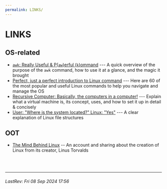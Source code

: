 ```yaml
---
permalink: LINKS/
---
```


# LINKS

## OS-related
- [`awk`: Really Useful & P(`aw`)erful (`k`)ommand](https://youtu.be/9YOZmI-zWok?feature=shared) --- A quick overview of the purpose of the `awk` command, how to use it at a glance, and the magic it brought
- [Perfect, just a perfect introduction to Linux command](https://youtu.be/gd7BXuUQ91w?feature=shared) --- Here are 60 of the most popular and useful Linux commands to help you navigate and manage the OS
- [Recursive Computer: Basically, the computers in a computer!](https://youtu.be/wX75Z-4MEoM?feature=shared) --- Explain what a virtual machine is, its concept, uses, and how to set it up in detail & concisely
- [User: "Where is the system located?" Linux: "Yes"](https://youtu.be/HbgzrKJvDRw?feature=shared) --- A clear explanation of Linux file structures

## OOT
- [The Mind Behind Linux](https://youtu.be/o8NPllzkFhE?feature=shared) -- An account and sharing about the creation of Linux from its creator, Linus Torvalds

<br>
<br>

---
###### LastRev: Fri 08 Sep 2024 17:56

